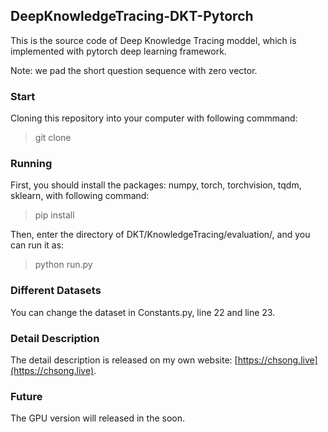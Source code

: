 ## DeepKnowledgeTracing-DKT-Pytorch
This is the source code of Deep Knowledge Tracing moddel, which is implemented with pytorch deep learning framework. 

Note: we pad the short question sequence with zero vector. 

### Start
Cloning this repository into your computer with following commmand:
> git clone
### Running
First, you should install the packages: numpy, torch, torchvision, tqdm, sklearn, with following command:
> pip install 

Then, enter the directory of DKT/KnowledgeTracing/evaluation/, and you can run it as:
> python run.py

### Different Datasets
You can change the dataset in Constants.py, line 22 and line 23.

### Detail Description
The detail description is released on my own website: [https://chsong.live](https://chsong.live).

### Future
The GPU version will released in the soon.





